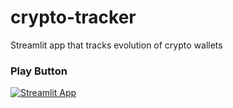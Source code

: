 # crypto-tracker

Streamlit app that tracks evolution of crypto wallets

### Play Button

[![Streamlit App](https://static.streamlit.io/badges/streamlit_badge_black_white.svg)](https://share.streamlit.io/arcod7/crypto-tracker/main/app.py)
